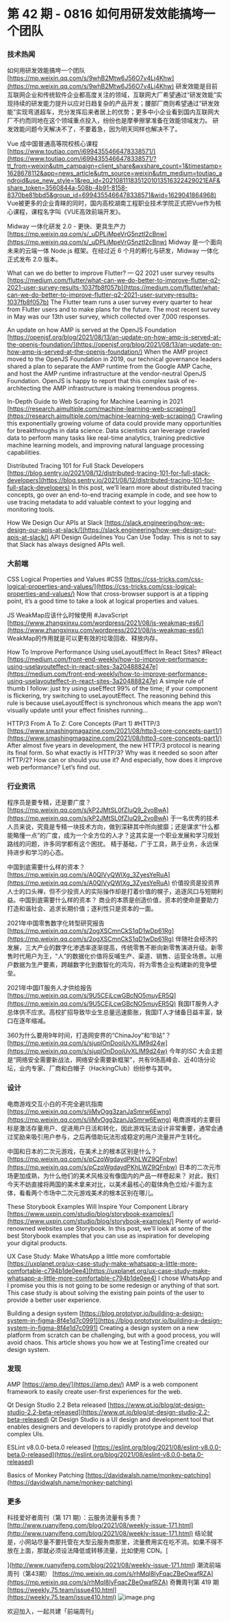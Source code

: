 # 第 42 期 - 0816 如何用研发效能搞垮一个团队
### 技术热闻
如何用研发效能搞垮一个团队
[https://mp.weixin.qq.com/s/9whB2Mtw6J56O7v4Lj4Khw](https://mp.weixin.qq.com/s/9whB2Mtw6J56O7v4Lj4Khw)
研发效能是目前互联网企业和传统软件企业都高度关注的领域，互联网大厂希望通过“研发效能”实现持续的研发能力提升以应对日趋复杂的产品开发；腰部厂商则希望通过“研发效能”实现弯道超车，充分发挥后来者居上的优势；更多中小企业看到国内互联网大厂不约而同地在这个领域重点投入，纷纷也是摩拳擦掌准备在效能领域发力。
研发效能问题今天解决不了，不要着急，因为明天同样也解决不了。

Vue 成中国普通高等院校核心课程
[https://www.toutiao.com/i6994355466478338571/](https://www.toutiao.com/i6994355466478338571/?tt_from=weixin&utm_campaign=client_share&wxshare_count=1&timestamp=1628678112&app=news_article&utm_source=weixin&utm_medium=toutiao_android&use_new_style=1&req_id=2021081118351201013516322429021EAF&share_token=3560844a-508b-4b91-8158-8370be81bbd5&group_id=6994355466478338571&wid=1629041864968)
Vue被更多的企业青睐的同时，国内高校湖南工程职业技术学院正式把Vue作为核心课程，课程名字叫《VUE高效前端开发》。

Midway 一体化研发 2.0 - 更快、更具生产力
[https://mp.weixin.qq.com/s/_uDPLjMpeVrG5nztI2cBnw](https://mp.weixin.qq.com/s/_uDPLjMpeVrG5nztI2cBnw)
Midway 是一个面向未来的云端一体 Node.js 框架。在经过近 6 个月的孵化与研发，Midway 一体化 正式发布 2.0 版本。

What can we do better to improve Flutter? — Q2 2021 user survey results
[https://medium.com/flutter/what-can-we-do-better-to-improve-flutter-q2-2021-user-survey-results-1037fb8f057b](https://medium.com/flutter/what-can-we-do-better-to-improve-flutter-q2-2021-user-survey-results-1037fb8f057b)
The Flutter team runs a user survey every quarter to hear from Flutter users and to make plans for the future. The most recent survey in May was our 13th user survey, which collected over 7,000 responses. 

An update on how AMP is served at the OpenJS Foundation
[https://openjsf.org/blog/2021/08/13/an-update-on-how-amp-is-served-at-the-openjs-foundation/](https://openjsf.org/blog/2021/08/13/an-update-on-how-amp-is-served-at-the-openjs-foundation/)
When the AMP project moved to the OpenJS Foundation in 2019, our technical governance leaders shared a plan to separate the AMP runtime from the Google AMP Cache, and host the AMP runtime infrastructure at the vendor-neutral OpenJS Foundation. OpenJS is happy to report that this complex task of re-architecting the AMP infrastructure is making tremendous progress.

In-Depth Guide to Web Scraping for Machine Learning in 2021
[https://research.aimultiple.com/machine-learning-web-scraping/](https://research.aimultiple.com/machine-learning-web-scraping/)
Crawling this exponentially growing volume of data could provide many opportunities for breakthroughs in data science. Data scientists can leverage crawled data to perform many tasks like real-time analytics, training predictive machine learning models, and improving natural language processing capabilities.

Distributed Tracing 101 for Full Stack Developers
[https://blog.sentry.io/2021/08/12/distributed-tracing-101-for-full-stack-developers](https://blog.sentry.io/2021/08/12/distributed-tracing-101-for-full-stack-developers)
In this post, we’ll learn more about distributed tracing concepts, go over an end-to-end tracing example in code, and see how to use tracing metadata to add valuable context to your logging and monitoring tools.

How We Design Our APIs at Slack
[https://slack.engineering/how-we-design-our-apis-at-slack/](https://slack.engineering/how-we-design-our-apis-at-slack/)
API Design Guidelines You Can Use Today. This is not to say that Slack has always designed APIs well.

### 大前端
CSS Logical Properties and Values #CSS
[https://css-tricks.com/css-logical-properties-and-values/](https://css-tricks.com/css-logical-properties-and-values/)
Now that cross-browser support is at a tipping point, it’s a good time to take a look at logical properties and values.

JS WeakMap应该什么时候使用 #JavaScript
[https://www.zhangxinxu.com/wordpress/2021/08/js-weakmap-es6/](https://www.zhangxinxu.com/wordpress/2021/08/js-weakmap-es6/)
WeakMap的作用就是可以更有效的垃圾回收、释放内存。

How To Improve Performance Using useLayoutEffect In React Sites? #React
[https://medium.com/front-end-weekly/how-to-improve-performance-using-uselayouteffect-in-react-sites-3a204888247e](https://medium.com/front-end-weekly/how-to-improve-performance-using-uselayouteffect-in-react-sites-3a204888247e)
A simple rule of thumb I follow: just try using useEffect 99% of the time; if your component is flickering, try switching to useLayoutEffect. The reasoning behind this rule is because useLayoutEffect is synchronous which means the app won’t visually update until your effect finishes running…

HTTP/3 From A To Z: Core Concepts (Part 1) #HTTP/3
[https://www.smashingmagazine.com/2021/08/http3-core-concepts-part1/](https://www.smashingmagazine.com/2021/08/http3-core-concepts-part1/)
After almost five years in development, the new HTTP/3 protocol is nearing its final form. So what exactly is HTTP/3? Why was it needed so soon after HTTP/2? How can or should you use it? And especially, how does it improve web performance? Let’s find out.

### 行业资讯
程序员是要专精，还是要广度？
[https://mp.weixin.qq.com/s/kP2JMtSL0fZIuQ9_2voBwA](https://mp.weixin.qq.com/s/kP2JMtSL0fZIuQ9_2voBwA)
于一名优秀的技术人员来说，究竟是专精一块技术方向，做到深耕其中所向披靡；还是谋求“什么都能略懂一点”的广度，成为一个全方位的人才？这其实是一个职业发展和学习规划路线的问题，许多同学都有这个困扰。
精于基础，广于工具，熟于业务，永远保持进步和学习的心态。

中国到底需要什么样的资本？
[https://mp.weixin.qq.com/s/A0QIVyQWlXg_3ZyesYeRuA](https://mp.weixin.qq.com/s/A0QIVyQWlXg_3ZyesYeRuA)
价值投资是投资界人士的口头禅，但不少投资人的实际操作却是打着价值的幌子，追逐风口与短期利益。中国到底需要什么样的资本？
商业的本质是创造价值，资本的使命是要助力打造和谐社会、追求长期价值；逐利性只是资本的一面。

2021年中国零售数字化转型研究报告
[https://mp.weixin.qq.com/s/2ogXSCmnCkS1qD1wDp61Rg](https://mp.weixin.qq.com/s/2ogXSCmnCkS1qD1wDp61Rg)
伴随社会经济的发展，三大产业的数字化渗透率逐渐提高，传统零售不断向新零售演进升级。新零售时代用户为王，“人”的数据化价值将反哺生产、渠道、销售、运营全场景。以用户数据为生产要素，跨越数字化到数智化的鸿沟，将为零售企业构建新的竞争壁垒。

2021年中国IT服务人才供给报告
[https://mp.weixin.qq.com/s/9U5CEjLcwGBcNO5muyER5Q](https://mp.weixin.qq.com/s/9U5CEjLcwGBcNO5muyER5Q)
我国IT服务人才总体供不应求。高校扩招导致毕业生总量迅速膨胀，我国IT人才储备日益丰富，缺口在逐年缩减。

360为什么要用9年时间，打造网安界的“ChinaJoy”和“B站”？
[https://mp.weixin.qq.com/s/sjuplOnDooiUvXLIM9d24w](https://mp.weixin.qq.com/s/sjuplOnDooiUvXLIM9d24w)
今年的ISC 大会主题是“网络安全需要新战法，网络安全需要新框架”，共有9场高峰会、近40场分论坛，业内专家、厂商和白帽子（HackingClub）纷纷参与其中。 

### 设计
电商游戏交互小白的不完全避坑指南
[https://mp.weixin.qq.com/s/iiMvOgg3zanJaSmrw6Ewng](https://mp.weixin.qq.com/s/iiMvOgg3zanJaSmrw6Ewng)
电商游戏的主要目标是激活存量用户、促进用户日活和转化，因此游戏玩法设计非常重要，通常会通过奖励来吸引用户参与，之后再借助玩法形成稳定的用户流量并产生转化。

中国和日本的二次元游戏，在美术上的根本区别是什么？
[https://mp.weixin.qq.com/s/pCzqWgdaydPKhLWZ9QFnbw](https://mp.weixin.qq.com/s/pCzqWgdaydPKhLWZ9QFnbw)
日本的二次元市场更加成熟，为什么他们的美术风格没有像国内的产品一样卷起来？ 对此，我们今天不妨直接将两国的美术拿来对比，以美术最核心的载体角色立绘/卡面为主体，看看两个市场中二次元游戏美术的根本区别在哪儿。

These Storybook Examples Will Inspire Your Component Library
[https://www.uxpin.com/studio/blog/storybook-examples/](https://www.uxpin.com/studio/blog/storybook-examples/)
Plenty of world-renowned websites use Storybook. In this post, we’ll look at some of the best Storybook examples that you can use as inspiration for developing your digital products.

UX Case Study: Make WhatsApp a little more comfortable
[https://uxplanet.org/ux-case-study-make-whatsapp-a-little-more-comfortable-c794b1de0ee4](https://uxplanet.org/ux-case-study-make-whatsapp-a-little-more-comfortable-c794b1de0ee4)
I chose WhatsApp and I promise you this is not going to be some redesign or anything of that sort. This case study is about solving the existing pain points of the user to provide a better user experience.

Building a design system
[https://blog.prototypr.io/building-a-design-system-in-figma-8f4e1d7c0991](https://blog.prototypr.io/building-a-design-system-in-figma-8f4e1d7c0991)
Creating a design system on a new platform from scratch can be challenging, but with a good process, you will avoid chaos. This article shows you how we at TestingTime created our design system.

### 发现
AMP
[https://amp.dev/](https://amp.dev/)
AMP is a web component framework to easily create user-first experiences for the web.

Qt Design Studio 2.2 Beta released
[https://www.qt.io/blog/qt-design-studio-2.2-beta-released](https://www.qt.io/blog/qt-design-studio-2.2-beta-released)
Qt Design Studio is a UI design and development tool that enables designers and developers to rapidly prototype and develop complex UIs.

ESLint v8.0.0-beta.0 released
[https://eslint.org/blog/2021/08/eslint-v8.0.0-beta.0-released](https://eslint.org/blog/2021/08/eslint-v8.0.0-beta.0-released)

Basics of Monkey Patching
[https://davidwalsh.name/monkey-patching](https://davidwalsh.name/monkey-patching)

### 更多
科技爱好者周刊（第 171 期）：云服务流量有多贵？
[http://www.ruanyifeng.com/blog/2021/08/weekly-issue-171.html](http://www.ruanyifeng.com/blog/2021/08/weekly-issue-171.html)
结论就是，小网站尽量不要托管在大型云服务商那里，流量费用实在吃不消。如果不得不放在上面，那就必须设法降低或转移流量，比如使用 CDN。[

](http://www.ruanyifeng.com/blog/2021/08/weekly-issue-171.html)
潮流前端周刊（第43期）
[https://mp.weixin.qq.com/s/rhMql8IyFqacZBeOwafRZA](https://mp.weixin.qq.com/s/rhMql8IyFqacZBeOwafRZA)
[
](http://www.ruanyifeng.com/blog/2021/08/weekly-issue-171.html)奇舞周刊第 419 期[https://weekly.75.team/issue410.html](https://weekly.75.team/issue410.html)
![image.png](https://cdn.nlark.com/yuque/0/2020/png/85771/1605930034828-7fc81343-651f-4a15-8465-eebe5a23cf61.png#height=31&id=C5Hpa&margin=%5Bobject%20Object%5D&name=image.png&originHeight=90&originWidth=2186&originalType=binary&ratio=1&size=14325&status=done&style=none&width=746)


欢迎加入，一起共建「前端周刊」
